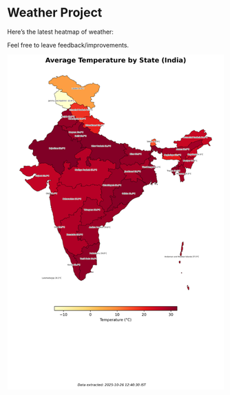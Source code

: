 # Weather Project

Here’s the latest heatmap of weather:

Feel free to leave feedback/improvements.

![India Heatmap](docs/assets/india_heatmap.png?v=FDC969)
